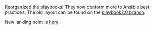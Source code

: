 Reorganized the playbooks! They now conform more to Ansible best practices. The old layout can be found on the [playbook2.0 branch](https://github.com/bonovoxly/playbook/tree/playbook2.0).

New landing point is [here](https://github.com/bonovoxly/playbook/tree/master).
